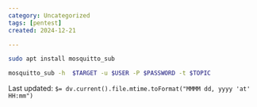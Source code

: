 ```yaml
---
category: Uncategorized
tags: [pentest]
created: 2024-12-21

---
```

```bash - kali
sudo apt install mosquitto_sub
```

```bash - kali
mosquitto_sub -h  $TARGET -u $USER -P $PASSWORD -t $TOPIC
```


Last updated: `$= dv.current().file.mtime.toFormat("MMMM dd, yyyy 'at' HH:mm")`
